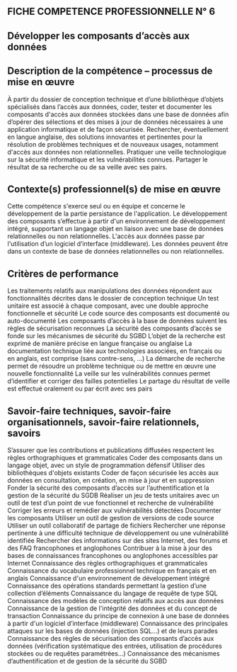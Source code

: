 FICHE COMPETENCE PROFESSIONNELLE N° 6
------------------------------------------
Développer les composants d’accès aux données
------------------------------------------

Description de la compétence – processus de mise en œuvre
------------------------------------------

À partir du dossier de conception technique et d’une bibliothèque d’objets spécialisés dans l’accès aux
données, coder, tester et documenter les composants d'accès aux données stockées dans une base de
données afin d’opérer des sélections et des mises à jour de données nécessaires à une application
informatique et de façon sécurisée.
Rechercher, éventuellement en langue anglaise, des solutions innovantes et pertinentes pour la résolution
de problèmes techniques et de nouveaux usages, notamment d'accès aux données non relationnelles.
Pratiquer une veille technologique sur la sécurité informatique et les vulnérabilités connues.
Partager le résultat de sa recherche ou de sa veille avec ses pairs.

Contexte(s) professionnel(s) de mise en œuvre
------------------------------------------

Cette compétence s'exerce seul ou en équipe et concerne le développement de la partie persistance de
l'application. Le développement des composants s’effectue à partir d'un environnement de développement
intégré, supportant un langage objet en liaison avec une base de données relationnelles ou non
relationnelles. L'accès aux données passe par l'utilisation d’un logiciel d’interface (middleware).
Les données peuvent être dans un contexte de base de données relationnelles ou non relationnelles.

Critères de performance
------------------------------------------

Les traitements relatifs aux manipulations des données répondent aux fonctionnalités décrites dans le
dossier de conception technique
Un test unitaire est associé à chaque composant, avec une double approche fonctionnelle et sécurité
Le code source des composants est documenté ou auto-documenté
Les composants d’accès à la base de données suivent les règles de sécurisation reconnues
La sécurité des composants d’accès se fonde sur les mécanismes de sécurité du SGBD
L’objet de la recherche est exprimé de manière précise en langue française ou anglaise
La documentation technique liée aux technologies associées, en français ou en anglais, est comprise
(sans contre-sens, ...)
La démarche de recherche permet de résoudre un problème technique ou de mettre en œuvre une
nouvelle fonctionnalité
La veille sur les vulnérabilités connues permet d’identifier et corriger des failles potentielles
Le partage du résultat de veille est effectué oralement ou par écrit avec ses pairs

Savoir-faire techniques, savoir-faire organisationnels, savoir-faire relationnels, savoirs
------------------------------------------------------------------------------------

S’assurer que les contributions et publications diffusées respectent les règles orthographiques et
grammaticales
Coder des composants dans un langage objet, avec un style de programmation défensif
Utiliser des bibliothèques d'objets existants
Coder de façon sécurisée les accès aux données en consultation, en création, en mise à jour et en
suppression
Fonder la sécurité des composants d’accès sur l’authentification et la gestion de la sécurité du SGDB
Réaliser un jeu de tests unitaires avec un outil de test d’un point de vue fonctionnel et recherche de
vulnérabilité
Corriger les erreurs et remédier aux vulnérabilités détectées
Documenter les composants
Utiliser un outil de gestion de versions de code source
Utiliser un outil collaboratif de partage de fichiers
Rechercher une réponse pertinente à une difficulté technique de développement ou une vulnérabilité
identifiée
Rechercher des informations sur des sites Internet, des forums et des FAQ francophones et anglophones
Contribuer à la mise à jour des bases de connaissances francophones ou anglophones accessibles par
Internet
Connaissance des règles orthographiques et grammaticales
Connaissance du vocabulaire professionnel technique en français et en anglais
Connaissance d'un environnement de développement intégré
Connaissance des opérations standards permettant la gestion d’une collection d’éléments
Connaissance du langage de requête de type SQL
Connaissance des modèles de conception relatifs aux accès aux données
Connaissance de la gestion de l'intégrité des données et du concept de transaction
Connaissance du principe de connexion à une base de données à partir d'un logiciel d’interface
(middleware)
Connaissance des principales attaques sur les bases de données (injection SQL...) et de leurs parades
Connaissance des règles de sécurisation des composants d’accès aux données (vérification systématique
des entrées, utilisation de procédures stockées ou de requêtes paramétrées...)
Connaissance des mécanismes d’authentification et de gestion de la sécurité du SGBD

